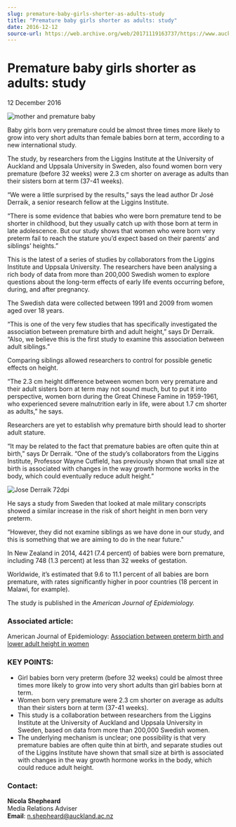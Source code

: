 ```yaml
---
slug: premature-baby-girls-shorter-as-adults-study
title: "Premature baby girls shorter as adults: study"
date: 2016-12-12
source-url: https://web.archive.org/web/20171119163737/https://www.auckland.ac.nz/en/about/news-events-and-notices/news/news-2016/11/premature-girls-shorter-as-adults.html
---
```

Premature baby girls shorter as adults: study
=============================================

12 December 2016

![mother and premature baby](https://www.auckland.ac.nz/en/about/news-events-and-notices/news/news-2016/11/premature-girls-shorter-as-adults/_jcr_content/par/textimage/image.img.jpg/1481495188740.jpg "mother and premature baby")

Baby girls born very premature could be almost three times more likely to grow into very short adults than female babies born at term, according to a new international study.

The study, by researchers from the Liggins Institute at the University of Auckland and Uppsala University in Sweden, also found women born very premature (before 32 weeks) were 2.3 cm shorter on average as adults than their sisters born at term (37-41 weeks).

“We were a little surprised by the results,” says the lead author Dr José Derraik, a senior research fellow at the Liggins Institute.

“There is some evidence that babies who were born premature tend to be shorter in childhood, but they usually catch up with those born at term in late adolescence. But our study shows that women who were born very preterm fail to reach the stature you’d expect based on their parents’ and siblings’ heights.”

This is the latest of a series of studies by collaborators from the Liggins Institute and Uppsala University. The researchers have been analysing a rich body of data from more than 200,000 Swedish women to explore questions about the long-term effects of early life events occurring before, during, and after pregnancy.

The Swedish data were collected between 1991 and 2009 from women aged over 18 years.

“This is one of the very few studies that has specifically investigated the association between premature birth and adult height,” says Dr Derraik. “Also, we believe this is the first study to examine this association between adult siblings.”

Comparing siblings allowed researchers to control for possible genetic effects on height.

“The 2.3 cm height difference between women born very premature and their adult sisters born at term may not sound much, but to put it into perspective, women born during the Great Chinese Famine in 1959-1961, who experienced severe malnutrition early in life, were about 1.7 cm shorter as adults,” he says.

Researchers are yet to establish why premature birth should lead to shorter adult stature.

“It may be related to the fact that premature babies are often quite thin at birth,” says Dr Derraik. “One of the study’s collaborators from the Liggins Institute, Professor Wayne Cutfield, has previously shown that small size at birth is associated with changes in the way growth hormone works in the body, which could eventually reduce adult height.”

![Jose Derraik 72dpi](https://www.auckland.ac.nz/en/about/news-events-and-notices/news/news-2016/11/premature-girls-shorter-as-adults/_jcr_content/par/textimage_0/image.img.jpg/1481495203384.jpg "Jose Derraik 72dpi")

He says a study from Sweden that looked at male military conscripts showed a similar increase in the risk of short height in men born very preterm.

“However, they did not examine siblings as we have done in our study, and this is something that we are aiming to do in the near future."

In New Zealand in 2014, 4421 (7.4 percent) of babies were born premature, including 748 (1.3 percent) at less than 32 weeks of gestation.

Worldwide, it’s estimated that 9.6 to 11.1 percent of all babies are born premature, with rates significantly higher in poor countries (18 percent in Malawi, for example).

The study is published in the _American Journal of Epidemiology._

### **Associated article:**

American Journal of Epidemiology: [Association between preterm birth and lower adult height in women](https://academic.oup.com/aje/article/doi/10.1093/aje/kww116/2661732/Association-Between-Preterm-Birth-and-Lower-Adult)  

### **KEY POINTS:**

*   Girl babies born very preterm (before 32 weeks) could be almost three times more likely to grow into very short adults than girl babies born at term.
*   Women born very premature were 2.3 cm shorter on average as adults than their sisters born at term (37-41 weeks).
*   This study is a collaboration between researchers from the Liggins Institute at the University of Auckland and Uppsala University in Sweden, based on data from more than 200,000 Swedish women.
*   The underlying mechanism is unclear; one possibility is that very premature babies are often quite thin at birth, and separate studies out of the Liggins Institute have shown that small size at birth is associated with changes in the way growth hormone works in the body, which could reduce adult height.

### **Contact:**

**Nicola Shepheard**  
Media Relations Adviser  
**Email**: n.shepheard@auckland.ac.nz